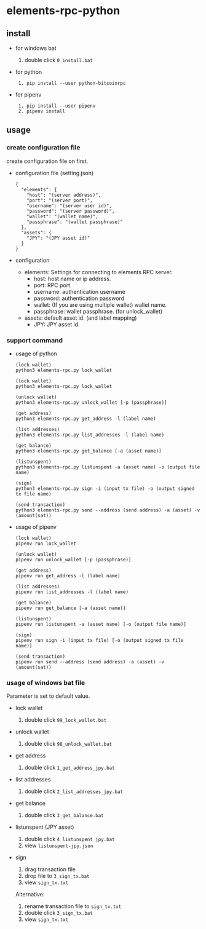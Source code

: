 # elements-rpc-python

## install

 - for windows bat
   1. double click `0_install.bat`

 - for python
   ```
    1. pip install --user python-bitcoinrpc
   ```

 - for pipenv
   ```
    1. pip install --user pipenv
    2. pipenv install
   ```

## usage

### create configuration file

create configuration file on first.

- configuration file (setting.json)
  ```
  {
    "elements": {
      "host": "(server address)",
      "port": "(server port)",
      "username": "(server user id)",
      "password": "(server password)",
      "wallet": "(wallet name)",
      "passphrase": "(wallet passphrase)"
    },
    "assets": {
      "JPY": "(JPY asset id)"
    }
  }
  ```

- configuration
  - elements: Settings for connecting to elements RPC server.
    - host: host name or ip address.
    - port: RPC port
    - username: authentication username
    - password: authentication password
    - wallet: (If you are using multiple wallet) wallet name.
    - passphrase: wallet passphrase. (for unlock_wallet)
  - assets: default asset id. (and label mapping)
    - JPY: JPY asset id.

### support command


  - usage of python
    ```
    (lock wallet)
    python3 elements-rpc.py lock_wallet

    (lock wallet)
    python3 elements-rpc.py lock_wallet

    (unlock wallet)
    python3 elements-rpc.py unlock_wallet [-p (passphrase)]

    (get address)
    python3 elements-rpc.py get_address -l (label name)

    (list addresses)
    python3 elements-rpc.py list_addresses -l (label name)

    (get balance)
    python3 elements-rpc.py get_balance [-a (asset name)]

    (listunspent)
    python3 elements-rpc.py listunspent -a (asset name) -o (output file name)

    (sign)
    python3 elements-rpc.py sign -i (input tx file) -o (output signed tx file name)

    (send transaction)
    python3 elements-rpc.py send --address (send address) -a (asset) -v (amount(sat))
    ```

  - usage of pipenv
    ```
    (lock wallet)
    pipenv run lock_wallet

    (unlock wallet)
    pipenv run unlock_wallet [-p (passphrase)]

    (get address)
    pipenv run get_address -l (label name)

    (list addresses)
    pipenv run list_addresses -l (label name)

    (get balance)
    pipenv run get_balance [-a (asset name)]

    (listunspent)
    pipenv run listunspent -a (asset name) [-o (output file name)]

    (sign)
    pipenv run sign -i (input tx file) [-o (output signed tx file name)]

    (send transaction)
    pipenv run send --address (send address) -a (asset) -v (amount(sat))
    ```


### usage of windows bat file

Parameter is set to default value.

  - lock wallet
    1. double click `99_lock_wallet.bat`

  - unlock wallet
    1. double click `98_unlock_wallet.bat`

  - get address
    1. double click `1_get_address_jpy.bat`

  - list addresses
    1. double click `2_list_addresses_jpy.bat`

  - get balance
    1. double click `3_get_balance.bat`

  - listunspent (JPY asset)
    1. double click `4_listunspent_jpy.bat`
    2. view `listunspent-jpy.json`

  - sign
    1. drag transaction file
    2. drop file to `3_sign_tx.bat`
    3. view `sign_tx.txt`

    Alternative:
    1. rename transaction file to `sign_tx.txt`
    2. double click `3_sign_tx.bat`
    3. view `sign_tx.txt`
